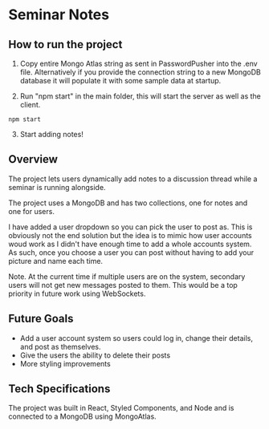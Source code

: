 # Seminar Notes

## How to run the project

1. Copy entire Mongo Atlas string as sent in PasswordPusher into the .env file. Alternatively if you provide the connection string to a new MongoDB database it will populate it with some sample data at startup. 

2. Run "npm start" in the main folder, this will start the server as well as the client.

```
npm start
```

3. Start adding notes!

## Overview

The project lets users dynamically add notes to a discussion thread while a seminar is running alongside. 

The project uses a MongoDB and has two collections, one for notes and one for users.  

I have added a user dropdown so you can pick the user to post as. This is obviously not the end solution but the idea is to mimic how user accounts woud work as I didn't have enough time to add a whole accounts system. As such, once you choose a user you can post without having to add your picture and name each time. 

Note. At the current time if multiple users are on the system, secondary users will not get new messages posted to them. This would be a top priority in future work using WebSockets.

## Future Goals

- Add a user account system so users could log in, change their details, and post as themselves. 
- Give the users the ability to delete their posts
- More styling improvements

## Tech Specifications

The project was built in React, Styled Components, and Node and is connected to a MongoDB using MongoAtlas.
